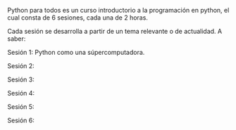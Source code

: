 Python para todos es un curso introductorio a la programación en python, el cual consta de 6 sesiones, cada una de 2 horas.

Cada sesión se desarrolla a partir de un tema relevante o de actualidad. A saber:

Sesión 1: Python como una súpercomputadora.

Sesión 2:

Sesión 3:

Sesión 4:

Sesión 5:

Sesión 6:
